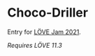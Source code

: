 # Choco-Driller

Entry for [LÖVE Jam 2021](https://itch.io/jam/love2d-jam-2021).

*Requires LÖVE 11.3*
